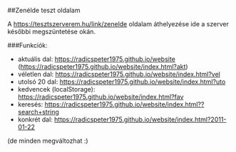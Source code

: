 ##Zenélde teszt oldalam

A https://tesztszerverem.hu/link/zenelde oldalam áthelyezése ide a szerver későbbi megszüntetése okán.

###Funkciók:
- aktuális dal: https://radicspeter1975.github.io/website (https://radicspeter1975.github.io/website/index.html?akt)
- véletlen dal: https://radicspeter1975.github.io/website/index.html?vel
- utolsó 20 dal: https://radicspeter1975.github.io/website/index.html?uto
- kedvencek (localStorage): https://radicspeter1975.github.io/website/index.html?fav
- keresés: https://radicspeter1975.github.io/website/index.html??search+string
- konkrét dal: https://radicspeter1975.github.io/website/index.html?2011-01-22

(de minden megváltozhat :)